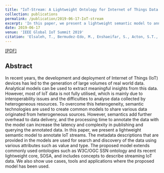 ```yaml
---
title: "IoT-Stream: A Lightweight Ontology for Internet of Things Data Streams"
collection: publications
permalink: /publication/2019-06-17-IoT-stream
excerpt: 'In this paper, we present a lightweight semantic model to annotate IoT streams.'
date: 2019-06-17
venue: 'IEEE Global IoT Summit 2019'
citation: 'Elsaleh, T., Bermudez-Edo, M., Enshaeifar, S., Acton, S.T., Rezvani, R. and Barnaghi, P. (2019). &quot;IoT-stream: a Lightweight Ontology for Internet of Things Data Streams.&quot; <i>2019 Global IoT Summit (GIoTS)</i>. (pp. 1-6) IEEE.'
---
```


[[PDF]](https://epubs.surrey.ac.uk/851830/1/IoT-Stream.pdf)

## Abstract
In recent years, the development and deployment of Internet of Things (IoT) devices has led to the generation of large volumes of real world data. Analytical models can be used to extract meaningful insights from this data. However, most of IoT data is not fully utilised, which is mainly due to interoperability issues and the difficulties to analyse data collected by heterogeneous resources. To overcome this heterogeneity, semantic technologies are used to create common models to share various data originated from heterogeneous sources. However, semantics add further overhead to data delivery, and the processing time to annotate the data with the model can increase the latency and complexity in publishing and querying the annotated data. In this paper, we present a lightweight semantic model to annotate IoT streams. The metadata descriptions that are provided in the models are used for search and discovery of the data using various attributes such as value and type. The proposed model extends commonly used ontologies such as W3C/OGC SSN ontology and its recent lightweight core, SOSA, and includes concepts to describe streaming IoT data. We also show use cases, tools and applications where the proposed model has been used.